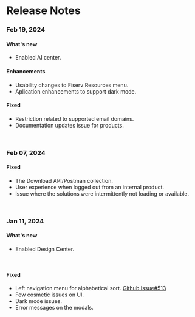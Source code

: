 # Release Notes

### Feb 19, 2024

#### What's new
- Enabled AI center.
  
#### Enhancements
- Usability changes to Fiserv Resources menu.
- Aplication enhancements to support dark mode.

#### Fixed
- Restriction related to supported email domains.
- Documentation updates issue for products.
  
<br>

### Feb 07, 2024

#### Fixed
- The Download API/Postman collection.
- User experience when logged out from an internal product.
- Issue where the solutions were intermittently not loading or available.
<br>

### Jan 11, 2024

#### What's new
- Enabled Design Center.
<br>

#### Fixed
- Left navigation menu for alphabetical sort. [Github Issue#513](https://github.com/Fiserv/Support/issues/513)
- Few cosmetic issues on UI.
- Dark mode issues.
- Error messages on the modals.
<br>

